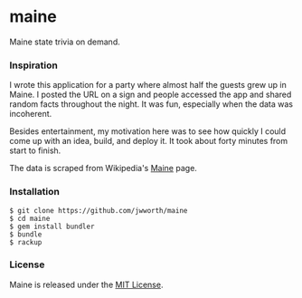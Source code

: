 # maine

Maine state trivia on demand.

### Inspiration

I wrote this application for a party where almost half the guests grew up in
Maine. I posted the URL on a sign and people accessed the app and shared random
facts throughout the night. It was fun, especially when the data was
incoherent.

Besides entertainment, my motivation here was to see how quickly I could come
up with an idea, build, and deploy it. It took about forty minutes from start
to finish.

The data is scraped from Wikipedia's
[Maine](https://en.wikipedia.org/wiki/Maine) page.

### Installation

```
$ git clone https://github.com/jwworth/maine
$ cd maine
$ gem install bundler
$ bundle
$ rackup
```

### License

Maine is released under the [MIT
License](http://www.opensource.org/licenses/MIT).
